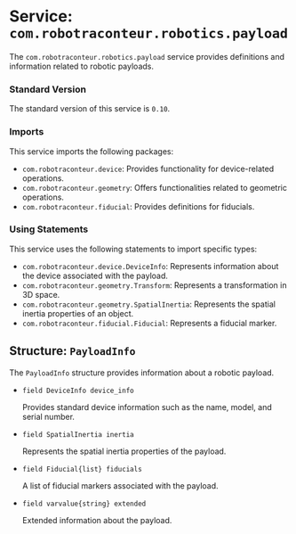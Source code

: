 # Service: `com.robotraconteur.robotics.payload`

The `com.robotraconteur.robotics.payload` service provides definitions and information related to robotic payloads.

### Standard Version

The standard version of this service is `0.10`.

### Imports

This service imports the following packages:

- `com.robotraconteur.device`: Provides functionality for device-related operations.
- `com.robotraconteur.geometry`: Offers functionalities related to geometric operations.
- `com.robotraconteur.fiducial`: Provides definitions for fiducials.

### Using Statements

This service uses the following statements to import specific types:

- `com.robotraconteur.device.DeviceInfo`: Represents information about the device associated with the payload.
- `com.robotraconteur.geometry.Transform`: Represents a transformation in 3D space.
- `com.robotraconteur.geometry.SpatialInertia`: Represents the spatial inertia properties of an object.
- `com.robotraconteur.fiducial.Fiducial`: Represents a fiducial marker.

## Structure: `PayloadInfo`

The `PayloadInfo` structure provides information about a robotic payload.

- `field DeviceInfo device_info`

    Provides standard device information such as the name, model, and serial number.

- `field SpatialInertia inertia`

    Represents the spatial inertia properties of the payload.

- `field Fiducial{list} fiducials`

    A list of fiducial markers associated with the payload.

- `field varvalue{string} extended`

    Extended information about the payload.



